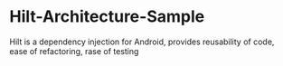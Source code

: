 # Hilt-Architecture-Sample
Hilt is a dependency injection for Android, provides reusability of code, ease of refactoring, rase of testing
